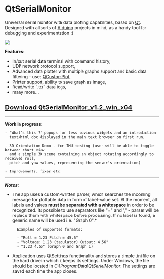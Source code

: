 # QtSerialMonitor
Universal serial monitor with data plotting capabilities, based on [Qt](https://www.qt.io/). Designed with all sorts of [Arduino](https://www.arduino.cc/) projects in mind, as a handy tool for debugging and experimentation :) 

<img src="https://raw.githubusercontent.com/mich-w/QtSerialMonitor/master/docs/_screenshots/Sines3.gif">

**Features:**

- In/out serial data terminal with command history,
- UDP network protocol support,
- Advanced data plotter with multiple graphs support and basic data filtering - uses [QCustomPlot](https://www.qcustomplot.com/),
- Printer support, ability to save graph as image,
- Read/write ".txt" data logs,
- many more...

<a href="https://github.com/mich-w/QtSerialMonitor/releases/download/v1.2/QtSerialMonitor_1.2_win_x64.zip" download>Download QtSerialMonitor_v1.2_win_x64</a> 
-
---

**Work in progress:**

    - "What’s this ?" popups for less obvious widgets and an introduction 
      text/html doc displayed in the main text browser on first run.
    
    - 3D Orientation Demo - for IMU testing (user will be able to toggle between chart view
      and a simple 3D scene containing an object rotating accordingly to received roll,
      pitch and yaw values, representing the sensor's orientation) 

    - Improvements, fixes etc.

----

***Notes:***

* The app uses a custom-written parser, which searches the incoming message for plottable data in form of label-value set. At the moment, all labels and values **must be separated with a whitespace** in order to be recognized. Its possible to use separators like "=" and "," - parser will be replace them with whitespace before processing. If no label is found, a generic name will be used i.e. "Graph 0".*

        Examples of supported formats:

        - "Roll = 1.23 Pitch = 45.6"
        - "Voltage: 1.23 (tabulator) Output: 4.56"
        - "1.23 4.56" (Graph 0 and Graph 1)
 
* Application uses QtSettings functionality and stores a simple .ini file on the hard drive in which it keeps its settings. Under Windows, the file should be located in *C:\ProgramData\QtSerialMonitor*. The settings are saved each time the app closes.
